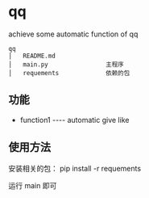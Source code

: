 # qq
achieve some automatic function of qq
```
qq
│   README.md
│   main.py                主程序
│   requements             依赖的包
```

## 功能
- function1 ---- automatic give like

## 使用方法

安装相关的包： pip install -r requements

运行 main 即可
